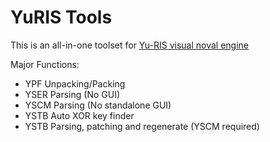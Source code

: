 # YuRIS Tools
This is an all-in-one toolset for [Yu-RIS visual noval engine](http://yu-ris.net/)

Major Functions:
* YPF Unpacking/Packing
* YSER Parsing (No GUI)
* YSCM Parsing (No standalone GUI)
* YSTB Auto XOR key finder
* YSTB Parsing, patching and regenerate (YSCM required)